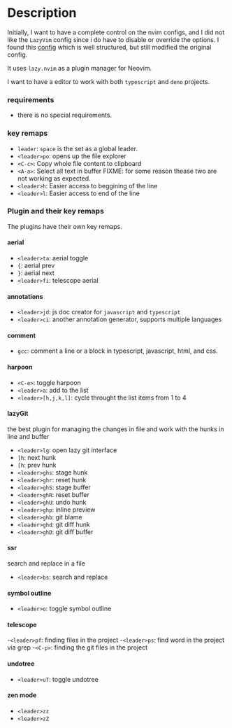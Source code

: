 # Description

Initially, I want to have a complete control on the nvim configs, and I did not like the `LazyVim` config
since i do have to disable or override the options.
I found this [config](https://github.com/jellydn/lazy-nvim-ide) which is well structured, but still modified the
original config.

It uses `lazy.nvim` as a plugin manager for Neovim.

I want to have a editor to work with both `typescript` and `deno` projects.

### requirements

- there is no special requirements.

### key remaps

- `leader`: `space` is the set as a global leader.
- `<leader>po`: opens up the file explorer
- `<C-c>`: Copy whole file content to clipboard
- `<A-a>`: Select all text in buffer
  FIXME: for some reason thease two are not working as expected.
- `<leader>h`: Easier access to beggining of the line
- `<leader>l`: Easier access to end of the line

### Plugin and their key remaps

The plugins have their own key remaps.

#### aerial

- `<leader>ta`: aerial toggle
- `{`: aerial prev
- `}`: aerial next
- `<leader>fi`: telescope aerial

#### annotations

- `<leader>jd`: js doc creator for `javascript` and `typescript`
- `<leader>ci`: another annotation generator, supports multiple languages

#### comment

- `gcc`: comment a line or a block in typescript, javascript, html, and css.

#### harpoon

- `<C-e>`: toggle harpoon
- `<leader>a`: add to the list
- `<leader>[h,j,k,l]`: cycle throught the list items from 1 to 4

#### lazyGit

the best plugin for managing the changes in file and work with the hunks in line and buffer

- `<leader>lg`: open lazy git interface
- `]h`: next hunk
- `[h`: prev hunk
- `<leader>ghs`: stage hunk
- `<leader>ghr`: reset hunk
- `<leader>ghS`: stage buffer
- `<leader>ghR`: reset buffer
- `<leader>ghU`: undo hunk
- `<leader>ghp`: inline preview
- `<leader>ghb`: git blame
- `<leader>ghd`: git diff hunk
- `<leader>ghD`: git diff buffer

#### ssr

search and replace in a file

- `<leader>bs`: search and replace

#### symbol outline

- `<leader>o`: toggle symbol outline

#### telescope

-`<leader>pf`: finding files in the project -`<leader>ps`: find word in the project via grep -`<C-p>`: finding the git files in the project

#### undotree

- `<leader>uT`: toggle undotree

#### zen mode

- `<leader>zz`
- `<leader>zZ`
